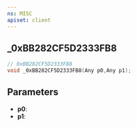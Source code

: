 ```yaml
---
ns: MISC
apiset: client
---
```

## _0xBB282CF5D2333FB8

```c
// 0xBB282CF5D2333FB8
void _0xBB282CF5D2333FB8(Any p0,Any p1);
```


## Parameters
* **p0**:
* **p1**: